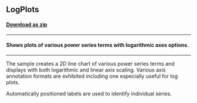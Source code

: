 ## LogPlots
#### [Download as zip](https://minhaskamal.github.io/DownGit/#/home?url=https://github.com/GrapeCity/ComponentOne-WinForms-Samples/tree/master/NetFramework\Charts\VB\LogPlots)
____
#### Shows plots of various power series terms with logarithmic axes options.
____
The sample creates a 2D line chart of various power series terms and displays with both logarithmic and linear axis scaling.  Various axis annotation formats are exhibited including one especially useful for log plots. 

Automatically positioned labels are used to identify individual series. 